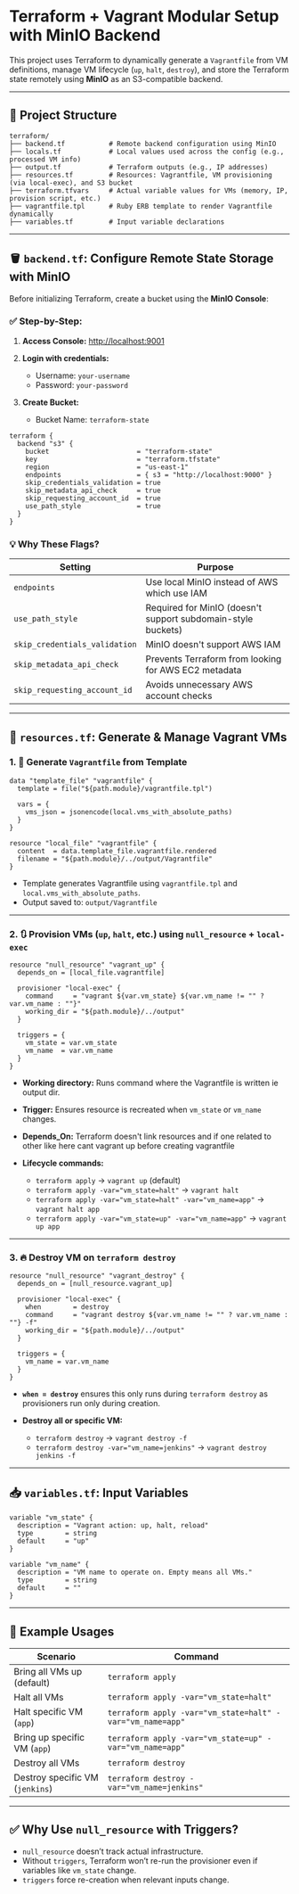 # Terraform + Vagrant Modular Setup with MinIO Backend

This project uses Terraform to dynamically generate a `Vagrantfile` from VM definitions, manage VM lifecycle (`up`, `halt`, `destroy`), and store the Terraform state remotely using **MinIO** as an S3-compatible backend.

---

## 📁 Project Structure

```
terraform/
├── backend.tf           # Remote backend configuration using MinIO
├── locals.tf            # Local values used across the config (e.g., processed VM info)
├── output.tf            # Terraform outputs (e.g., IP addresses)
├── resources.tf         # Resources: Vagrantfile, VM provisioning (via local-exec), and S3 bucket
├── terraform.tfvars     # Actual variable values for VMs (memory, IP, provision script, etc.)
├── vagrantfile.tpl      # Ruby ERB template to render Vagrantfile dynamically
├── variables.tf         # Input variable declarations
```

---

## 🪣 `backend.tf`: Configure Remote State Storage with MinIO

Before initializing Terraform, create a bucket using the **MinIO Console**:

### ✅ Step-by-Step:

1. **Access Console:**
   [http://localhost:9001](http://localhost:9001)

2. **Login with credentials:**

   * Username: `your-username`
   * Password: `your-password`

3. **Create Bucket:**

   * Bucket Name: `terraform-state`

```hcl
terraform {
  backend "s3" {
    bucket                      = "terraform-state"
    key                         = "terraform.tfstate"
    region                      = "us-east-1"
    endpoints                   = { s3 = "http://localhost:9000" }
    skip_credentials_validation = true
    skip_metadata_api_check     = true
    skip_requesting_account_id  = true
    use_path_style              = true
  }
}
```

### 💡 Why These Flags?

| Setting                       | Purpose                                                      |
| ----------------------------- | ------------------------------------------------------------ |
| `endpoints`                   | Use local MinIO instead of AWS which use IAM                 |
| `use_path_style`              | Required for MinIO (doesn't support subdomain-style buckets) |
| `skip_credentials_validation` | MinIO doesn't support AWS IAM                                |
| `skip_metadata_api_check`     | Prevents Terraform from looking for AWS EC2 metadata         |
| `skip_requesting_account_id`  | Avoids unnecessary AWS account checks                        |

---

## 🧩 `resources.tf`: Generate & Manage Vagrant VMs

### 1. 🧾 **Generate `Vagrantfile` from Template**

```hcl
data "template_file" "vagrantfile" {
  template = file("${path.module}/vagrantfile.tpl")

  vars = {
    vms_json = jsonencode(local.vms_with_absolute_paths)
  }
}

resource "local_file" "vagrantfile" {
  content  = data.template_file.vagrantfile.rendered
  filename = "${path.module}/../output/Vagrantfile"
}
```

* Template generates Vagrantfile using `vagrantfile.tpl` and `local.vms_with_absolute_paths`.
* Output saved to: `output/Vagrantfile`

---

### 2. 🔃 **Provision VMs (`up`, `halt`, etc.) using `null_resource` + `local-exec`**

```hcl
resource "null_resource" "vagrant_up" {
  depends_on = [local_file.vagrantfile]

  provisioner "local-exec" {
    command     = "vagrant ${var.vm_state} ${var.vm_name != "" ? var.vm_name : ""}"
    working_dir = "${path.module}/../output"
  }

  triggers = {
    vm_state = var.vm_state
    vm_name  = var.vm_name
  }
}
```

* **Working directory:** Runs command where the Vagrantfile is written ie output dir.
* **Trigger:** Ensures resource is recreated when `vm_state` or `vm_name` changes.
* **Depends_On:** Terraform doesn't link resources and if one related to other like here cant vagrant up before creating vagrantfile 
* **Lifecycle commands:**

  * `terraform apply` → `vagrant up` (default)
  * `terraform apply -var="vm_state=halt"` → `vagrant halt`
  * `terraform apply -var="vm_state=halt" -var="vm_name=app"` → `vagrant halt app`
  * `terraform apply -var="vm_state=up" -var="vm_name=app"` → `vagrant up app`

---

### 3. 🔥 **Destroy VM on `terraform destroy`**

```hcl
resource "null_resource" "vagrant_destroy" {
  depends_on = [null_resource.vagrant_up]

  provisioner "local-exec" {
    when        = destroy
    command     = "vagrant destroy ${var.vm_name != "" ? var.vm_name : ""} -f"
    working_dir = "${path.module}/../output"
  }

  triggers = {
    vm_name = var.vm_name
  }
}
```

* **`when = destroy`** ensures this only runs during `terraform destroy` as provisioners run only during creation.
* **Destroy all or specific VM:**

  * `terraform destroy` → `vagrant destroy -f`
  * `terraform destroy -var="vm_name=jenkins"` → `vagrant destroy jenkins -f`

---

## 📥 `variables.tf`: Input Variables

```hcl
variable "vm_state" {
  description = "Vagrant action: up, halt, reload"
  type        = string
  default     = "up"
}

variable "vm_name" {
  description = "VM name to operate on. Empty means all VMs."
  type        = string
  default     = ""
}
```

---

## 🚀 Example Usages

| Scenario                        | Command                                                   |
| ------------------------------- | --------------------------------------------------------- |
| Bring all VMs up (default)      | `terraform apply`                                         |
| Halt all VMs                    | `terraform apply -var="vm_state=halt"`                    |
| Halt specific VM (`app`)        | `terraform apply -var="vm_state=halt" -var="vm_name=app"` |
| Bring up specific VM (`app`)    | `terraform apply -var="vm_state=up" -var="vm_name=app"`   |
| Destroy all VMs                 | `terraform destroy`                                       |
| Destroy specific VM (`jenkins`) | `terraform destroy -var="vm_name=jenkins"`                |

---

## ✅ Why Use `null_resource` with Triggers?

* `null_resource` doesn’t track actual infrastructure.
* Without `triggers`, Terraform won’t re-run the provisioner even if variables like `vm_state` change.
* `triggers` force re-creation when relevant inputs change.
